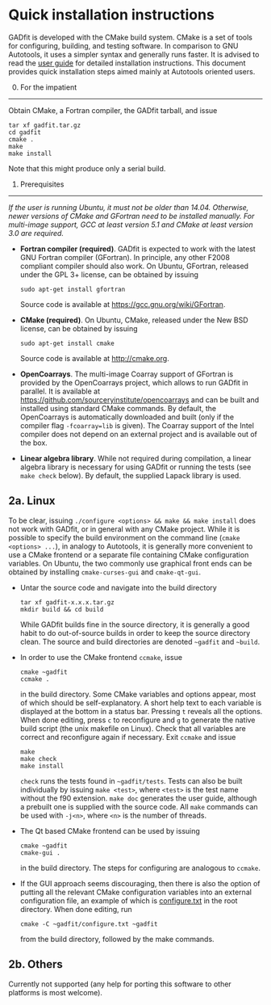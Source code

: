 Quick installation instructions
===============================

GADfit is developed with the CMake build system. CMake is a set of tools for configuring, building, and testing software. In comparison to GNU Autotools, it uses a simpler syntax and generally runs faster. It is advised to read the [user guide](https://raullaasner.github.io/gadfit/doc/user_guide/user_guide.pdf) for detailed installation instructions. This document provides quick installation steps aimed mainly at Autotools oriented users.

0. For the impatient
--------------------

Obtain CMake, a Fortran compiler, the GADfit tarball, and issue

```
tar xf gadfit.tar.gz
cd gadfit
cmake .
make
make install
```

Note that this might produce only a serial build.

1. Prerequisites
----------------

*If the user is running Ubuntu, it must not be older than 14.04. Otherwise, newer versions of CMake and GFortran need to be installed manually. For multi-image support, GCC at least version 5.1 and CMake at least version 3.0 are required.*

* **Fortran compiler (required)**. GADfit is expected to work with the latest GNU Fortran compiler (GFortran). In principle, any other F2008 compliant compiler should also work. On Ubuntu, GFortran, released under the GPL 3+ license, can be obtained by issuing

   ```
   sudo apt-get install gfortran
   ```

   Source code is available at https://gcc.gnu.org/wiki/GFortran.

* **CMake (required)**. On Ubuntu, CMake, released under the New BSD license, can be obtained by issuing
   
   ```
   sudo apt-get install cmake
   ```
   
  Source code is available at http://cmake.org.

* **OpenCoarrays**. The multi-image Coarray support of GFortran is provided by the OpenCoarrays project, which allows to run GADfit in parallel. It is available at https://github.com/sourceryinstitute/opencoarrays and can be built and installed using standard CMake commands. By default, the OpenCoarrays is automatically downloaded and built (only if the compiler flag `-fcoarray=lib` is given). The Coarray support of the Intel compiler does not depend on an external project and is available out of the box.

* **Linear algebra library**. While not required during compilation, a linear algebra library is necessary for using GADfit or running the tests (see `make check` below). By default, the supplied Lapack library is used.

2a. Linux
---------

To be clear, issuing `./configure <options> && make && make install` does not work with GADfit, or in general with any CMake project. While it is possible to specify the build environment on the command line (`cmake <options> ...`), in analogy to Autotools, it is generally more convenient to use a CMake frontend or a separate file containing CMake configuration variables. On Ubuntu, the two commonly use graphical front ends can be obtained by installing `cmake-curses-gui` and `cmake-qt-gui`.

* Untar the source code and navigate into the build directory
   
   ```
   tar xf gadfit-x.x.x.tar.gz
   mkdir build && cd build
   ```
   
   While GADfit builds fine in the source directory, it is generally a good habit to do out-of-source builds in order to keep the source directory clean. The source and build directories are denoted `~gadfit` and `~build`.

* In order to use the CMake frontend `ccmake`, issue
   
   ```
   cmake ~gadfit
   ccmake .
   ```
   
   in the build directory. Some CMake variables and options appear, most of which should be self-explanatory. A short help text to each variable is displayed at the bottom in a status bar. Pressing `t` reveals all the options. When done editing, press `c` to reconfigure and `g` to generate the native build script (the unix makefile on Linux). Check that all variables are correct and reconfigure again if necessary. Exit `ccmake` and issue
   
   ```
   make
   make check
   make install
   ```
   
   `check` runs the tests found in `~gadfit/tests`. Tests can also be built individually by issuing `make <test>`, where `<test>` is the test name without the f90 extension. `make doc` generates the user guide, although a prebuilt one is supplied with the source code. All `make` commands can be used with `-j<n>`, where `<n>` is the number of threads.
   
* The Qt based CMake frontend can be used by issuing
   
   ```
   cmake ~gadfit
   cmake-gui .
   ```
   
   in the build directory. The steps for configuring are analogous to `ccmake`.
   
* If the GUI approach seems discouraging, then there is also the option of putting all the relevant CMake configuration variables into an external configuration file, an example of which is [configure.txt](https://github.com/raullaasner/gadfit/blob/master/configure.txt) in the root directory. When done editing, run
   
   ```
   cmake -C ~gadfit/configure.txt ~gadfit
   ```
   
   from the build directory, followed by the make commands.

2b. Others
----------

Currently not supported (any help for porting this software to other platforms is most welcome).
